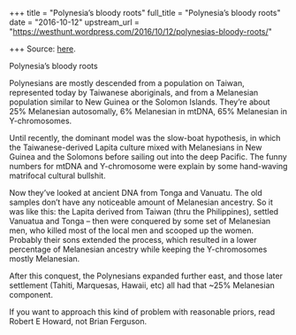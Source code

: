 +++
title = "Polynesia’s bloody roots"
full_title = "Polynesia’s bloody roots"
date = "2016-10-12"
upstream_url = "https://westhunt.wordpress.com/2016/10/12/polynesias-bloody-roots/"

+++
Source: [here](https://westhunt.wordpress.com/2016/10/12/polynesias-bloody-roots/).

Polynesia’s bloody roots

Polynesians are mostly descended from a population on Taiwan,
represented today by Taiwanese aboriginals, and from a Melanesian
population similar to New Guinea or the Solomon Islands. They’re about
25% Melanesian autosomally, 6% Melanesian in mtDNA, 65% Melanesian in
Y-chromosomes.

Until recently, the dominant model was the slow-boat hypothesis, in
which the Taiwanese-derived Lapita culture mixed with Melanesians in New
Guinea and the Solomons before sailing out into the deep Pacific. The
funny numbers for mtDNA and Y-chromosome were explain by some
hand-waving matrifocal cultural bullshit.

Now they’ve looked at ancient DNA from Tonga and Vanuatu. The old
samples don’t have any noticeable amount of Melanesian ancestry. So it
was like this: the Lapita derived from Taiwan (thru the Philippines),
settled Vanuatua and Tonga – then were conquered by some set of
Melanesian men, who killed most of the local men and scooped up the
women. Probably their sons extended the process, which resulted in a
lower percentage of Melanesian ancestry while keeping the Y-chromosomes
mostly Melanesian.

After this conquest, the Polynesians expanded further east, and those
later settlement (Tahiti, Marquesas, Hawaii, etc) all had that \~25%
Melanesian component.

If you want to approach this kind of problem with reasonable priors,
read Robert E Howard, not Brian Ferguson.

